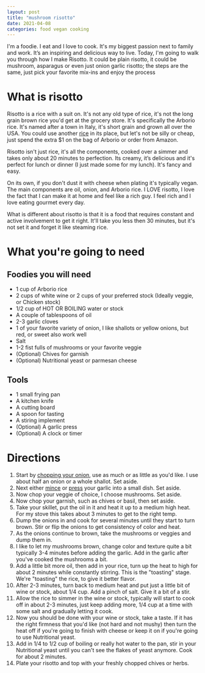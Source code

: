 ```yaml
---
layout: post
title: "mushroom risotto"
date: 2021-04-08
categories: food vegan cooking
---
```


I'm a foodie. I eat and I love to cook. It's my biggest passion next to family and work. It’s an inspiring and delicious way to live. Today, I'm going to walk you through how I make Risotto. It could be plain risotto, it could be mushroom, asparagus or even just onion garlic risotto; the steps are the same, just pick your favorite mix-ins and enjoy the process 

# What is risotto

Risotto is a rice with a suit on. It's not any old type of rice, it's not the long grain brown rice you'd get at the grocery store. It's specifically the Arborio rice. It's named after a town in Italy, it's short grain and grown all over the USA. You could use another <a href="https://tastessence.com/good-alternatives-to-arborio-rice">rice</a> in its place, but let's not be silly or cheap, just spend the extra $1 on the bag of Arborio or order from Amazon. 

Risotto isn't just rice, it's all the components, cooked over a simmer and takes only about 20 minutes to perfection. Its creamy, it’s delicious and it's perfect for lunch or dinner (I just made some for my lunch). It's fancy and easy. 

On its own, if you don't dust it with cheese when plating it's typically vegan. The main components are oil, onion, and Arborio rice. I LOVE risotto, I love the fact that I can make it at home and feel like a rich guy. I feel rich and I love eating gourmet every day. 

What is different about risotto is that it is a food that requires constant and active involvement to get it right. It'll take you less then 30 minutes, but it's not set it and forget it like steaming rice. 

# What you're going to need 

## Foodies you will need
* 1 cup of Arborio rice
* 2 cups of white wine or 2 cups of your preferred stock (Ideally veggie, or Chicken stock)
* 1/2 cup of HOT OR BOILING water or stock 
* A couple of tablespoons of oil
* 2-3 garlic cloves
* 1 of your favorite variety of onion, I like shallots or yellow onions, but red, or sweet also work well
* Salt
* 1-2 fist fulls of mushrooms or your favorite veggie 
* (Optional) Chives for garnish
* (Optional) Nutritional yeast or parmesan cheese

## Tools 
* 1 small frying pan 
* A kitchen knife
* A cutting board
* A spoon for tasting
* A stiring implement 
* (Optional) A garlic press
* (Optional) A clock or timer

# Directions 

1. Start by <a href="https://www.youtube.com/watch?v=dCGS067s0zo">chopping your onion</a>, use as much or as little as you'd like. I use about half an onion or a whole shallot. Set aside. 
2. Next either <a href="https://www.youtube.com/watch?v=2Yt6pKLU_10">mince</a> or <a href="https://www.youtube.com/watch?v=7Ngnwv_8muQ">press</a> your garlic into a small dish. Set aside. 
3. Now chop your veggie of choice, I choose mushrooms. Set aside. 
4. Now chop your garnish, such as chives or basil, then set aside. 
5. Take your skillet, put the oil in it and heat it up to a medium high heat. For my stove this takes about 3 minutes to get to the right temp. 
6. Dump the onions in and cook for several minutes until they start to turn brown. Stir or flip the onions to get consistency of color and heat. 
7. As the onions continue to brown, take the mushrooms or veggies and dump them in. 
8. I like to let my mushrooms brown, change color and texture quite a bit typically 3-4 minutes before adding the garlic. Add in the garlic after you've cooked the mushrooms a bit. 
9. Add a little bit more oil, then add in your rice, turn up the heat to high for about 2 minutes while constantly stirring. This is the "toasting" stage. We're "toasting" the rice, to give it better flavor. 
10. After 2-3 minutes, turn back to medium heat and put just a little bit of wine or stock, about 1/4 cup. Add a pinch of salt. Give it a bit of a stir. 
10. Allow the rice to simmer in the wine or stock, typically will start to cook off in about 2-3 minutes, just keep adding more, 1/4 cup at a time with some salt and gradually letting it cook. 
11. Now you should be done with your wine or stock, take a taste. If it has the right firmness that you'd like (not hard and not mushy) then turn the heat off if you're going to finish with cheese or keep it on if you're going to use Nutritional yeast. 
12. Add in 1/4 to 1/2 cup of boiling or really hot water to the pan, stir in your Nutritional yeast until you can't see the flakes of yeast anymore. Cook for about 2 minutes. 
13. Plate your risotto and top with your freshly chopped chives or herbs. 

